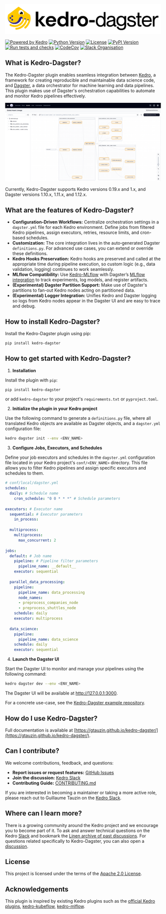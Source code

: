 <p align="center">
  <picture>
    <source media="(prefers-color-scheme: light)" srcset="https://raw.githubusercontent.com/gtauzin/kedro-dagster/main/docs/images/logo_light.png">
    <source media="(prefers-color-scheme: dark)" srcset="https://raw.githubusercontent.com/gtauzin/kedro-dagster/main/docs/images/logo_dark.png">
    <img src="https://raw.githubusercontent.com/gtauzin/kedro-dagster/main/docs/images/logo_light.png" alt="Kedro-Dagster">
  </picture>
</p>

[![Powered by Kedro](https://img.shields.io/badge/powered_by-kedro-ffc900?logo=kedro)](https://kedro.org)
[![Python Version](https://img.shields.io/pypi/pyversions/kedro-dagster)](https://pypi.org/project/kedro-dagster/)
[![License](https://img.shields.io/github/license/gtauzin/kedro-dagster)](https://github.com/gtauzin/kedro-dagster/blob/main/LICENSE.md)
[![PyPI Version](https://img.shields.io/pypi/v/kedro-dagster)](https://pypi.org/project/kedro-dagster/)
[![Run tests and checks](https://github.com/gtauzin/kedro-dagster/actions/workflows/check.yml/badge.svg)](https://github.com/gtauzin/kedro-dagster/actions/workflows/check.yml)
[![CodeCov](https://codecov.io/gh/gtauzin/kedro-dagster/branch/main/graph/badge.svg)](https://codecov.io/gh/gtauzin/kedro-dagster/branch/main)
[![Slack Organisation](https://img.shields.io/badge/slack-chat-blueviolet.svg?label=Kedro%20Slack&logo=slack)](https://slack.kedro.org)

## What is Kedro-Dagster?

The Kedro-Dagster plugin enables seamless integration between [Kedro](https://kedro.readthedocs.io/), a framework for creating reproducible and maintainable data science code, and [Dagster](https://dagster.io/), a data orchestrator for machine learning and data pipelines. This plugin makes use of Dagster's orchestration capabilities to automate and monitor Kedro pipelines effectively.

<p align="center">
  <picture>
    <source media="(prefers-color-scheme: light)" srcset="https://raw.githubusercontent.com/gtauzin/kedro-dagster/main/docs/images/example/local_asset_graph_light.png">
    <source media="(prefers-color-scheme: dark)" srcset="https://raw.githubusercontent.com/gtauzin/kedro-dagster/main/docs/images/example/local_asset_graph_dark.png">
    <img src="https://raw.githubusercontent.com/gtauzin/kedro-dagster/main/docs/images/example/local_asset_graph_light.png" alt="Kedro-Dagster Asset Graph">
  </picture>
</p>

Currently, Kedro-Dagster supports Kedro versions 0.19.x and 1.x, and Dagster versions 1.10.x, 1.11.x, and 1.12.x.

## What are the features of Kedro-Dagster?

- **Configuration‑Driven Workflows:** Centralize orchestration settings in a `dagster.yml` file for each Kedro environment. Define jobs from filtered Kedro pipelines, assign executors, retries, resource limits, and cron-based schedules.
- **Customization:** The core integration lives in the auto‑generated Dagster `definitions.py`. For advanced use cases, you can extend or override these definitions.
- **Kedro Hooks Preservation:** Kedro hooks are preserved and called at the appropriate time during pipeline execution, so custom logic (e.g., data validation, logging) continues to work seamlessly.
- **MLflow Compatibility:** Use [Kedro-MLflow](https://github.com/Galileo-Galilei/kedro-mlflow) with Dagster’s [MLflow integration](https://dagster.io/integrations/dagster-mlflow) to track experiments, log models, and register artifacts.
- **(Experimental) Dagster Partition Support:** Make use of Dagster's partitions to fan-out Kedro nodes acting on partitioned data.
- **(Experimental) Logger Integration:** Unifies Kedro and Dagster logging so logs from Kedro nodes appear in the Dagster UI and are easy to trace and debug.

## How to install Kedro-Dagster?

Install the Kedro-Dagster plugin using pip:

```bash
pip install kedro-dagster
```

## How to get started with Kedro-Dagster?

1. **Installation**

Install the plugin with `pip`:

```bash
pip install kedro-dagster
```

or add `kedro-dagster` to your project's `requirements.txt` or `pyproject.toml`.

2. **Initialize the plugin in your Kedro project**

Use the following command to generate a `definitions.py` file, where all translated Kedro objects are available as Dagster objects, and a `dagster.yml` configuration file:

```bash
kedro dagster init --env <ENV_NAME>
```

3. **Configure Jobs, Executors, and Schedules**

Define your job executors and schedules in the `dagster.yml` configuration file located in your Kedro project's `conf/<ENV_NAME>` directory. This file allows you to filter Kedro pipelines and assign specific executors and schedules to them.

```yaml
# conf/local/dagster.yml
schedules:
  daily: # Schedule name
    cron_schedule: "0 0 * * *" # Schedule parameters

executors: # Executor name
  sequential: # Executor parameters
    in_process:

  multiprocess:
    multiprocess:
      max_concurrent: 2

jobs:
  default: # Job name
    pipeline: # Pipeline filter parameters
      pipeline_name: __default__
    executor: sequential

  parallel_data_processing:
    pipeline:
      pipeline_name: data_processing
      node_names:
      - preprocess_companies_node
      - preprocess_shuttles_node
    schedule: daily
    executor: multiprocess

  data_science:
    pipeline:
      pipeline_name: data_science
    schedule: daily
    executor: sequential
```

4. **Launch the Dagster UI**

Start the Dagster UI to monitor and manage your pipelines using the following command:

```bash
kedro dagster dev --env <ENV_NAME>
```

The Dagster UI will be available at http://127.0.0.1:3000.

For a concrete use-case, see the [Kedro-Dagster example repository](https://github.com/gtauzin/kedro-dagster-example).

## How do I use Kedro-Dagster?

Full documentation is available at [https://gtauzin.github.io/kedro-dagster/](https://gtauzin.github.io/kedro-dagster/).

## Can I contribute?

We welcome contributions, feedback, and questions:

- **Report issues or request features:** [GitHub Issues](https://github.com/gtauzin/kedro-dagster/issues)
- **Join the discussion:** [Kedro Slack](https://slack.kedro.org/)
- **Contributing Guide:** [CONTRIBUTING.md](https://github.com/gtauzin/kedro-dagster/blob/main/CONTRIBUTING.md)

If you are interested in becoming a maintainer or taking a more active role, please reach out to Guillaume Tauzin on the [Kedro Slack](https://slack.kedro.org/).

## Where can I learn more?

There is a growing community around the Kedro project and we encourage you to become part of it. To ask and answer technical questions on the Kedro [Slack](https://slack.kedro.org/) and bookmark the [Linen archive of past discussions](https://linen-slack.kedro.org/). For questions related specifically to Kedro-Dagster, you can also open a [discussion](https://github.com/gtauzin/kedro-dagster/discussions).

## License

This project is licensed under the terms of the [Apache 2.0 License](https://github.com/gtauzin/kedro-dagster/blob/main/LICENSE.md).

## Acknowledgements

This plugin is inspired by existing Kedro plugins such as the [official Kedro plugins](https://github.com/kedro-org/kedro-plugins), [kedro-kubeflow](https://github.com/getindata/kedro-kubeflow), [kedro-mlflow](https://github.com/Galileo-Galilei/kedro-mlflow).
